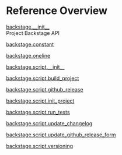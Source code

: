 
# Reference Overview

[backstage.\_\_init\_\_](https://github.com/pyrustic/backstage/blob/master/docs/reference/content/backstage.\_\_init\_\_.md#backstage\_\_init\_\_) 
<br>
 Project Backstage API

[backstage.constant](https://github.com/pyrustic/backstage/blob/master/docs/reference/content/backstage.constant.md#backstageconstant) 
<br>
 

[backstage.oneline](https://github.com/pyrustic/backstage/blob/master/docs/reference/content/backstage.oneline.md#backstageoneline) 
<br>
 

[backstage.script.\_\_init\_\_](https://github.com/pyrustic/backstage/blob/master/docs/reference/content/backstage.script.\_\_init\_\_.md#backstagescript\_\_init\_\_) 
<br>
 

[backstage.script.build\_project](https://github.com/pyrustic/backstage/blob/master/docs/reference/content/backstage.script.build\_project.md#backstagescriptbuild\_project) 
<br>
 

[backstage.script.github\_release](https://github.com/pyrustic/backstage/blob/master/docs/reference/content/backstage.script.github\_release.md#backstagescriptgithub\_release) 
<br>
 

[backstage.script.init\_project](https://github.com/pyrustic/backstage/blob/master/docs/reference/content/backstage.script.init\_project.md#backstagescriptinit\_project) 
<br>
 

[backstage.script.run\_tests](https://github.com/pyrustic/backstage/blob/master/docs/reference/content/backstage.script.run\_tests.md#backstagescriptrun\_tests) 
<br>
 

[backstage.script.update\_changelog](https://github.com/pyrustic/backstage/blob/master/docs/reference/content/backstage.script.update\_changelog.md#backstagescriptupdate\_changelog) 
<br>
 

[backstage.script.update\_github\_release\_form](https://github.com/pyrustic/backstage/blob/master/docs/reference/content/backstage.script.update\_github\_release\_form.md#backstagescriptupdate\_github\_release\_form) 
<br>
 

[backstage.script.versioning](https://github.com/pyrustic/backstage/blob/master/docs/reference/content/backstage.script.versioning.md#backstagescriptversioning) 
<br>
 
